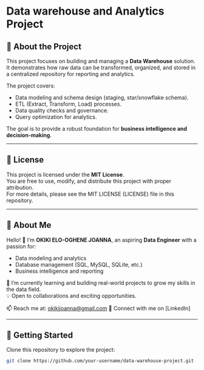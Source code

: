 # Data warehouse and Analytics Project

## 📖 About the Project
This project focuses on building and managing a **Data Warehouse** solution.  
It demonstrates how raw data can be transformed, organized, and stored in a centralized repository for reporting and analytics.  

The project covers:
- Data modeling and schema design (staging, star/snowflake schema).  
- ETL (Extract, Transform, Load) processes.  
- Data quality checks and governance.  
- Query optimization for analytics.  

The goal is to provide a robust foundation for **business intelligence and decision-making**.

---

## 📜 License
This project is licensed under the **MIT License**.  
You are free to use, modify, and distribute this project with proper attribution.  
For more details, please see the MIT LICENSE (LICENSE) file in this repository.

---

## 👤 About Me
Hello! 👋 I’m **OKIKI ELO-OGHENE JOANNA**, an aspiring **Data Engineer** with a passion for:  
- Data modeling and analytics  
- Database management (SQL, MySQL, SQLite, etc.)  
- Business intelligence and reporting  

🌱 I’m currently learning and building real-world projects to grow my skills in the data field.  
💡 Open to collaborations and exciting opportunities.  

📫 Reach me at: okikijoanna@gmail.com 
🔗 Connect with me on [LinkedIn]  

---

## 🚀 Getting Started
Clone this repository to explore the project:  
```bash
git clone https://github.com/your-username/data-warehouse-project.git

